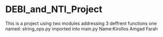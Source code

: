 # DEBI_and_NTI_Project
This is a project using two modules addressing 3 deffrent functions
one named: string_ops.py imported into main.py
Name:Kirollos Amgad Farah 
